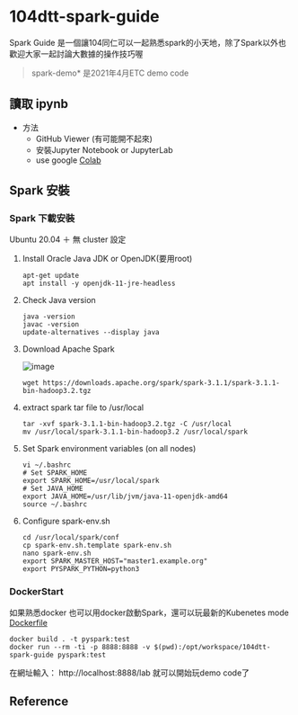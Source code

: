 # 104dtt-spark-guide

Spark Guide 是一個讓104同仁可以一起熟悉spark的小天地，除了Spark以外也歡迎大家一起討論大數據的操作技巧喔

>spark-demo* 是2021年4月ETC demo code

## 讀取 ipynb

- 方法
  - GitHub Viewer (有可能開不起來)
  - 安裝Jupyter Notebook or JupyterLab
  - use google [Colab](https://colab.research.google.com/)

## Spark 安裝

### Spark 下載安裝

Ubuntu 20.04 ＋
無 cluster 設定

1. Install Oracle Java JDK or OpenJDK(要用root)

    ```shell
    apt-get update
    apt install -y openjdk-11-jre-headless
    ```

2. Check Java version

    ```shell
    java -version
    javac -version
    update-alternatives --display java
    ```

3. Download Apache Spark

    ![image](https://github.com/104corp/104dtt-spark-guide/blob/master/img/download_apache_spark.png)

    ```shell
    wget https://downloads.apache.org/spark/spark-3.1.1/spark-3.1.1-bin-hadoop3.2.tgz
    ```

4. extract spark tar file to /usr/local

    ``` shell
    tar -xvf spark-3.1.1-bin-hadoop3.2.tgz -C /usr/local
    mv /usr/local/spark-3.1.1-bin-hadoop3.2 /usr/local/spark
    ```

5. Set Spark environment variables (on all nodes)

    ```shell
    vi ~/.bashrc
    # Set SPARK_HOME
    export SPARK_HOME=/usr/local/spark
    # Set JAVA_HOME
    export JAVA_HOME=/usr/lib/jvm/java-11-openjdk-amd64
    source ~/.bashrc
    ```

6. Configure spark-env.sh

    ```shell
    cd /usr/local/spark/conf
    cp spark-env.sh.template spark-env.sh
    nano spark-env.sh
    export SPARK_MASTER_HOST="master1.example.org"
    export PYSPARK_PYTHON=python3
    ```

### DockerStart

如果熟悉docker
也可以用docker啟動Spark，還可以玩最新的Kubenetes mode
[Dockerfile](https://github.com/104corp/104dtt-spark-guide/blob/master/Dockerfile)

``` shell
docker build . -t pyspark:test
docker run --rm -ti -p 8888:8888 -v $(pwd):/opt/workspace/104dtt-spark-guide pyspark:test
```

在網址輸入： http://localhost:8888/lab
就可以開始玩demo code了


## Reference
